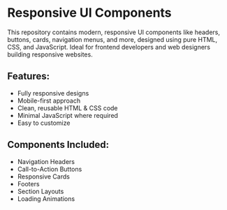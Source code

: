 # Responsive UI Components

This repository contains modern, responsive UI components like headers, buttons, cards, navigation menus, and more, designed using pure HTML, CSS, and JavaScript. Ideal for frontend developers and web designers building responsive websites.

## Features:
- Fully responsive designs
- Mobile-first approach
- Clean, reusable HTML & CSS code
- Minimal JavaScript where required
- Easy to customize

## Components Included:
- Navigation Headers
- Call-to-Action Buttons
- Responsive Cards
- Footers
- Section Layouts
- Loading Animations

